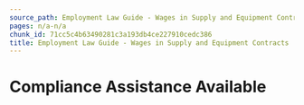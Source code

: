 ```yaml
---
source_path: Employment Law Guide - Wages in Supply and Equipment Contracts.md
pages: n/a-n/a
chunk_id: 71cc5c4b63490281c3a193db4ce227910cedc386
title: Employment Law Guide - Wages in Supply and Equipment Contracts
---
```

# Compliance Assistance Available
